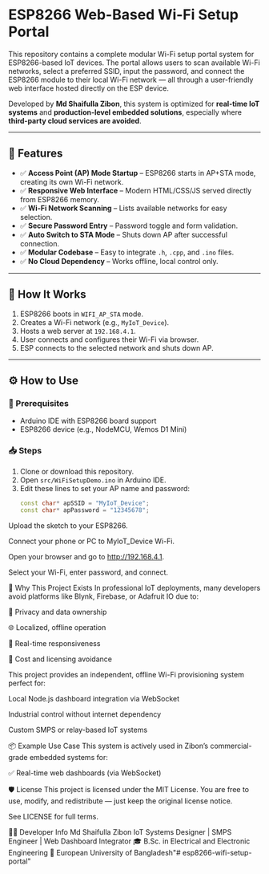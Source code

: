 # ESP8266 Web-Based Wi-Fi Setup Portal

This repository contains a complete modular Wi-Fi setup portal system for ESP8266-based IoT devices. The portal allows users to scan available Wi-Fi networks, select a preferred SSID, input the password, and connect the ESP8266 module to their local Wi-Fi network — all through a user-friendly web interface hosted directly on the ESP device.

Developed by **Md Shaifulla Zibon**, this system is optimized for **real-time IoT systems** and **production-level embedded solutions**, especially where **third-party cloud services are avoided**.

---

## 🌟 Features

- ✅ **Access Point (AP) Mode Startup** – ESP8266 starts in AP+STA mode, creating its own Wi-Fi network.
- ✅ **Responsive Web Interface** – Modern HTML/CSS/JS served directly from ESP8266 memory.
- ✅ **Wi-Fi Network Scanning** – Lists available networks for easy selection.
- ✅ **Secure Password Entry** – Password toggle and form validation.
- ✅ **Auto Switch to STA Mode** – Shuts down AP after successful connection.
- ✅ **Modular Codebase** – Easy to integrate `.h`, `.cpp`, and `.ino` files.
- ✅ **No Cloud Dependency** – Works offline, local control only.

---

## 🚀 How It Works

1. ESP8266 boots in `WIFI_AP_STA` mode.
2. Creates a Wi-Fi network (e.g., `MyIoT_Device`).
3. Hosts a web server at `192.168.4.1`.
4. User connects and configures their Wi-Fi via browser.
5. ESP connects to the selected network and shuts down AP.

---

## ⚙️ How to Use

### 🔧 Prerequisites

- Arduino IDE with ESP8266 board support
- ESP8266 device (e.g., NodeMCU, Wemos D1 Mini)

### 📥 Steps

1. Clone or download this repository.
2. Open `src/WiFiSetupDemo.ino` in Arduino IDE.
3. Edit these lines to set your AP name and password:
   ```cpp
   const char* apSSID = "MyIoT_Device";
   const char* apPassword = "12345678";
Upload the sketch to your ESP8266.

Connect your phone or PC to MyIoT_Device Wi-Fi.

Open your browser and go to http://192.168.4.1.

Select your Wi-Fi, enter password, and connect.

🧠 Why This Project Exists
In professional IoT deployments, many developers avoid platforms like Blynk, Firebase, or Adafruit IO due to:

🔐 Privacy and data ownership

🌐 Localized, offline operation

📡 Real-time responsiveness

💸 Cost and licensing avoidance

This project provides an independent, offline Wi-Fi provisioning system perfect for:

Local Node.js dashboard integration via WebSocket

Industrial control without internet dependency

Custom SMPS or relay-based IoT systems

📦 Example Use Case
This system is actively used in Zibon’s commercial-grade embedded systems for:

✅ Real-time web dashboards (via WebSocket)

🛡️ License
This project is licensed under the MIT License.
You are free to use, modify, and redistribute — just keep the original license notice.

See LICENSE for full terms.

🧑‍💻 Developer Info
Md Shaifulla Zibon
IoT Systems Designer | SMPS Engineer | Web Dashboard Integrator
🎓 B.Sc. in Electrical and Electronic Engineering
🏫 European University of Bangladesh"# esp8266-wifi-setup-portal" 
